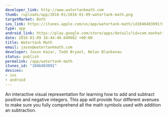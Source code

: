 ```yaml
--- 
developer_link: http://www.watertankmath.com
thumb: /uploads/app/2016-01/2016-01-09-watertank-math.png
targetMarket: Both
ios_link: https://itunes.apple.com/us/app/watertank-math/id1046403091?mt=8
type: app
android_link: https://play.google.com/store/apps/details?id=com.manhattantrioapp&utm_source=m.downloadatoz.com
date: 2016-01-09 16:44:40.640982 +00:00
title: Watertank Math
email: jason@watertankmath.com
developer: Jason Kazar, Todd Bryant, Nolan Blankenau
status: publish
permalink: /app/watertank-math
itunes_id: "1046403091"
devices: 
- ios
- android
---
```


An interactive visual representation for learning how to add and subtract positive and negative integers. This app will provide four different avenues to make sure you fully comprehend all the math symbols used with addition an subtraction.
